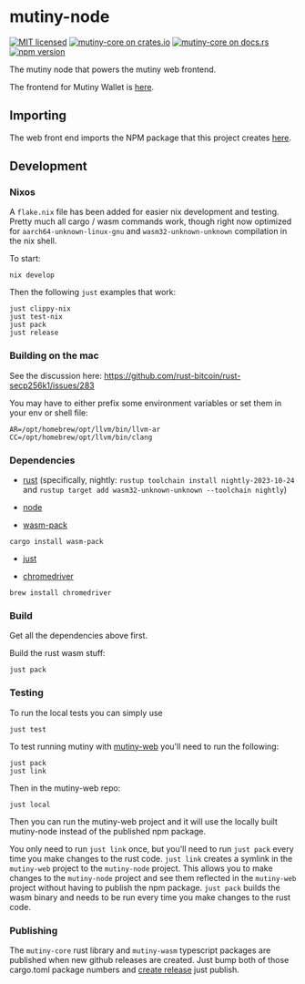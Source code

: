 # mutiny-node

[![MIT licensed](https://img.shields.io/badge/license-MIT-blue.svg)](https://github.com/MutinyWallet/mutiny-core/blob/master/LICENSE)
[![mutiny-core on crates.io](https://img.shields.io/crates/v/mutiny-core.svg)](https://crates.io/crates/mutiny-core)
[![mutiny-core on docs.rs](https://docs.rs/mutiny-core/badge.svg)](https://docs.rs/mutiny-core)
[![npm version](https://badge.fury.io/js/@mutinywallet%2Fmutiny-wasm.svg)](https://badge.fury.io/js/@mutinywallet%2Fmutiny-wasm)

The mutiny node that powers the mutiny web frontend.

The frontend for Mutiny Wallet is [here](https://github.com/MutinyWallet/mutiny-web).

## Importing

The web front end imports the NPM package that this project
creates [here](https://www.npmjs.com/package/@mutinywallet/mutiny-wasm).

## Development

### Nixos

A `flake.nix` file has been added for easier nix development and testing. Pretty much all cargo / wasm commands work,
though right now optimized for `aarch64-unknown-linux-gnu` and `wasm32-unknown-unknown` compilation in the nix shell.

To start:

```
nix develop
```

Then the following `just` examples that work:

```
just clippy-nix
just test-nix
just pack
just release
```

### Building on the mac

See the discussion here:
https://github.com/rust-bitcoin/rust-secp256k1/issues/283

You may have to either prefix some environment variables or set them in your env or shell file:

```
AR=/opt/homebrew/opt/llvm/bin/llvm-ar CC=/opt/homebrew/opt/llvm/bin/clang
```

### Dependencies

- [rust](https://www.rust-lang.org/) (specifically, nightly: `rustup toolchain install nightly-2023-10-24`
  and `rustup target add wasm32-unknown-unknown --toolchain nightly`)

- [node](https://nodejs.org/en/)

- [wasm-pack](https://rustwasm.github.io/wasm-pack/installer/#)

```
cargo install wasm-pack
```

- [just](https://github.com/casey/just)

- [chromedriver](https://chromedriver.chromium.org/)

```
brew install chromedriver
```

### Build

Get all the dependencies above first.

Build the rust wasm stuff:

```
just pack
```

### Testing

To run the local tests you can simply use

```
just test
```

To test running mutiny with [mutiny-web](https://github.com/MutinyWallet/mutiny-web) you'll need to run the following:

```
just pack
just link
```

Then in the mutiny-web repo:

```
just local
```

Then you can run the mutiny-web project and it will use the locally built mutiny-node instead of the published npm
package.

You only need to run `just link` once, but you'll need to run `just pack` every time you make changes to the rust code.
`just link` creates a symlink in the `mutiny-web` project to the `mutiny-node` project. This allows you to make changes
to the `mutiny-node` project and see them reflected in the `mutiny-web` project without having to publish the npm
package. `just pack` builds the wasm binary and needs to be run every time you make changes to the rust code.

### Publishing

The `mutiny-core` rust library and `mutiny-wasm` typescript packages are published when new github releases are created.
Just bump both of those cargo.toml package numbers
and [create release](https://github.com/MutinyWallet/mutiny-node/releases/new)
just publish.
